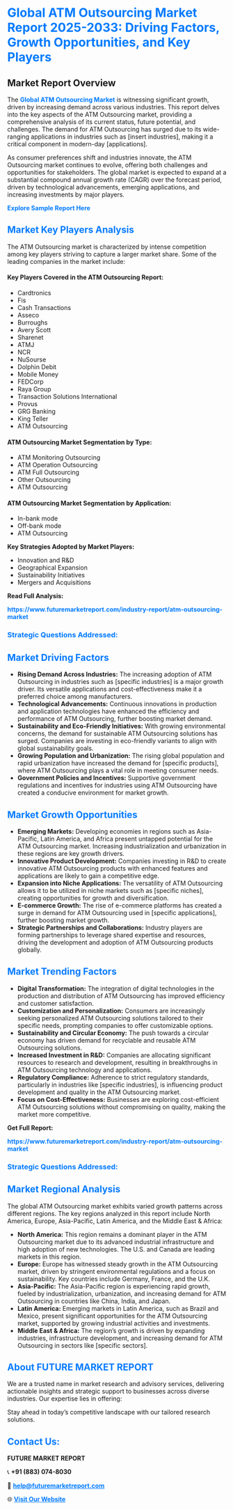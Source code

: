 <h1 style="color: #007BFF;">Global ATM Outsourcing Market Report 2025-2033: Driving Factors, Growth Opportunities, and Key Players</h1>

<section id="overview">
<h2>Market Report Overview</h2>
<p>The <a href="https://www.futuremarketreport.com/industry-report/atm-outsourcing-market" style="color: #007BFF; text-decoration: none;"><strong>Global ATM Outsourcing Market</strong></a> is witnessing significant growth, driven by increasing demand across various industries. This report delves into the key aspects of the ATM Outsourcing market, providing a comprehensive analysis of its current status, future potential, and challenges. The demand for ATM Outsourcing has surged due to its wide-ranging applications in industries such as [insert industries], making it a critical component in modern-day [applications].</p>
<p>As consumer preferences shift and industries innovate, the ATM Outsourcing market continues to evolve, offering both challenges and opportunities for stakeholders. The global market is expected to expand at a substantial compound annual growth rate (CAGR) over the forecast period, driven by technological advancements, emerging applications, and increasing investments by major players.</p>
</section>

<section id="overview">
<p><a href="https://www.futuremarketreport.com/request-sample/reportId=100466" style="color: #007BFF; text-decoration: none;"><strong>Explore Sample Report Here</strong></a></p>
</section>

<section id="key-players">
<h2 style="color: #007BFF;">Market Key Players Analysis</h2>
<p>The ATM Outsourcing market is characterized by intense competition among key players striving to capture a larger market share. Some of the leading companies in the market include:</p>
<h4>Key Players Covered in the ATM Outsourcing Report:</h4>
<ul><li>Cardtronics</li><li>Fis</li><li>Cash Transactions</li><li>Asseco</li><li>Burroughs</li><li>Avery Scott</li><li>Sharenet</li><li>ATMJ</li><li>NCR</li><li>NuSourse</li><li>Dolphin Debit</li><li>Mobile Money</li><li>FEDCorp</li><li>Raya Group</li><li>Transaction Solutions International</li><li>Provus</li><li>GRG Banking</li><li>King Teller</li><li>ATM Outsourcing</li></ul>
<h4>ATM Outsourcing Market Segmentation by Type:</h4>
<ul><li>ATM Monitoring Outsourcing</li><li>ATM Operation Outsourcing</li><li>ATM Full Outsourcing</li><li>Other Outsourcing</li><li>ATM Outsourcing</li></ul>

<h4>ATM Outsourcing Market Segmentation by Application:</h4>
<ul><li>In-bank mode</li><li>Off-bank mode</li><li>ATM Outsourcing</li></ul>
<p><strong>Key Strategies Adopted by Market Players:</strong></p>
<ul>
<li>Innovation and R&D</li>
<li>Geographical Expansion</li>
<li>Sustainability Initiatives</li>
<li>Mergers and Acquisitions</li>
</ul>
</section>

<section>
<p><strong>Read Full Analysis: </strong></p><a href="https://www.futuremarketreport.com/industry-report/atm-outsourcing-market" style="color: #007BFF; text-decoration: none;"><strong>https://www.futuremarketreport.com/industry-report/atm-outsourcing-market</strong></a>
<h3 style="color: #007BFF;">Strategic Questions Addressed:</h3>
</section>

<section id="driving-factors">
<h2 style="color: #007BFF;">Market Driving Factors</h2>
<ul>
<li><strong>Rising Demand Across Industries:</strong> The increasing adoption of ATM Outsourcing in industries such as [specific industries] is a major growth driver. Its versatile applications and cost-effectiveness make it a preferred choice among manufacturers.</li>
<li><strong>Technological Advancements:</strong> Continuous innovations in production and application technologies have enhanced the efficiency and performance of ATM Outsourcing, further boosting market demand.</li>
<li><strong>Sustainability and Eco-Friendly Initiatives:</strong> With growing environmental concerns, the demand for sustainable ATM Outsourcing solutions has surged. Companies are investing in eco-friendly variants to align with global sustainability goals.</li>
<li><strong>Growing Population and Urbanization:</strong> The rising global population and rapid urbanization have increased the demand for [specific products], where ATM Outsourcing plays a vital role in meeting consumer needs.</li>
<li><strong>Government Policies and Incentives:</strong> Supportive government regulations and incentives for industries using ATM Outsourcing have created a conducive environment for market growth.</li>
</ul>
</section>

<section id="growth-opportunities">
<h2 style="color: #007BFF;">Market Growth Opportunities</h2>
<ul>
<li><strong>Emerging Markets:</strong> Developing economies in regions such as Asia-Pacific, Latin America, and Africa present untapped potential for the ATM Outsourcing market. Increasing industrialization and urbanization in these regions are key growth drivers.</li>
<li><strong>Innovative Product Development:</strong> Companies investing in R&D to create innovative ATM Outsourcing products with enhanced features and applications are likely to gain a competitive edge.</li>
<li><strong>Expansion into Niche Applications:</strong> The versatility of ATM Outsourcing allows it to be utilized in niche markets such as [specific niches], creating opportunities for growth and diversification.</li>
<li><strong>E-commerce Growth:</strong> The rise of e-commerce platforms has created a surge in demand for ATM Outsourcing used in [specific applications], further boosting market growth.</li>
<li><strong>Strategic Partnerships and Collaborations:</strong> Industry players are forming partnerships to leverage shared expertise and resources, driving the development and adoption of ATM Outsourcing products globally.</li>
</ul>
</section>

<section id="trending-factors">
<h2 style="color: #007BFF;">Market Trending Factors</h2>
<ul>
<li><strong>Digital Transformation:</strong> The integration of digital technologies in the production and distribution of ATM Outsourcing has improved efficiency and customer satisfaction.</li>
<li><strong>Customization and Personalization:</strong> Consumers are increasingly seeking personalized ATM Outsourcing solutions tailored to their specific needs, prompting companies to offer customizable options.</li>
<li><strong>Sustainability and Circular Economy:</strong> The push towards a circular economy has driven demand for recyclable and reusable ATM Outsourcing solutions.</li>
<li><strong>Increased Investment in R&D:</strong> Companies are allocating significant resources to research and development, resulting in breakthroughs in ATM Outsourcing technology and applications.</li>
<li><strong>Regulatory Compliance:</strong> Adherence to strict regulatory standards, particularly in industries like [specific industries], is influencing product development and quality in the ATM Outsourcing market.</li>
<li><strong>Focus on Cost-Effectiveness:</strong> Businesses are exploring cost-efficient ATM Outsourcing solutions without compromising on quality, making the market more competitive.</li>
</ul>
</section>

<section>
<p><strong>Get Full Report: </strong></p><a href="https://www.futuremarketreport.com/industry-report/atm-outsourcing-market" style="color: #007BFF; text-decoration: none;"><strong>https://www.futuremarketreport.com/industry-report/atm-outsourcing-market</strong></a>
<h3 style="color: #007BFF;">Strategic Questions Addressed:</h3>
</section>


<section id="regional-analysis">
<h2 style="color: #007BFF;">Market Regional Analysis</h2>
<p>The global ATM Outsourcing market exhibits varied growth patterns across different regions. The key regions analyzed in this report include North America, Europe, Asia-Pacific, Latin America, and the Middle East & Africa:</p>
<ul>
<li><strong>North America:</strong> This region remains a dominant player in the ATM Outsourcing market due to its advanced industrial infrastructure and high adoption of new technologies. The U.S. and Canada are leading markets in this region.</li>
<li><strong>Europe:</strong> Europe has witnessed steady growth in the ATM Outsourcing market, driven by stringent environmental regulations and a focus on sustainability. Key countries include Germany, France, and the U.K.</li>
<li><strong>Asia-Pacific:</strong> The Asia-Pacific region is experiencing rapid growth, fueled by industrialization, urbanization, and increasing demand for ATM Outsourcing in countries like China, India, and Japan.</li>
<li><strong>Latin America:</strong> Emerging markets in Latin America, such as Brazil and Mexico, present significant opportunities for the ATM Outsourcing market, supported by growing industrial activities and investments.</li>
<li><strong>Middle East & Africa:</strong> The region’s growth is driven by expanding industries, infrastructure development, and increasing demand for ATM Outsourcing in sectors like [specific sectors].</li>
</ul>
</section>

<footer>
<h2 style="color: #007BFF;">About FUTURE MARKET REPORT</h2>
<p>We are a trusted name in market research and advisory services, delivering actionable insights and strategic support to businesses across diverse industries. Our expertise lies in offering:</p>

<p>Stay ahead in today’s competitive landscape with our tailored research solutions.</p>

<h2 style="color: #007BFF;">Contact Us:</h2>
<p><strong>FUTURE MARKET REPORT</strong></p>
<p>📞 <strong>+91 (883) 074-8030</strong></p>
<p>📧 <strong><a href="mailto:help@futuremarketreport.com" style="color: #007BFF;">help@futuremarketreport.com</a></strong></p>
<p>🌐 <strong><a href="https://www.futuremarketreport.com/" style="color: #007BFF;">Visit Our Website</a></strong></p>
</footer>